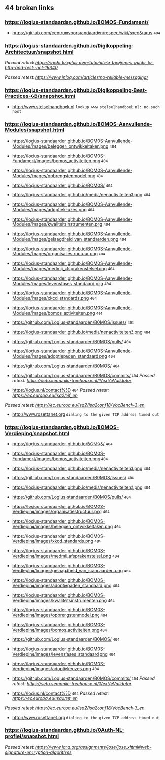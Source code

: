 ## 44 broken links

### https://logius-standaarden.github.io/BOMOS-Fundament/
* https://github.com/centrumvoorstandaarden/respec/wiki/specStatus `404`

### https://logius-standaarden.github.io/Digikoppeling-Architectuur/snapshot.html
_Passed retest: https://code.tutsplus.com/tutorials/a-beginners-guide-to-http-and-rest--net-16340_

_Passed retest: https://www.infoq.com/articles/no-reliable-messaging/_


### https://logius-standaarden.github.io/Digikoppeling-Best-Practices-GB/snapshot.html
* http://www.stelselhandboek.nl `lookup www.stelselhandboek.nl: no such host`

### https://logius-standaarden.github.io/BOMOS-Aanvullende-Modules/snapshot.html
* https://logius-standaarden.github.io/BOMOS-Aanvullende-Modules/images/beleggen_ontwikkeltaken.png `404`
* https://logius-standaarden.github.io/BOMOS-Fundament/images/bomos_activiteiten.png `404`
* https://logius-standaarden.github.io/BOMOS-Aanvullende-Modules/images/opbrengstenmodel.png `404`
* https://logius-standaarden.github.io/BOMOS/ `404`
* https://logius-standaarden.github.io/media/nenactiviteiten3.png `404`
* https://logius-standaarden.github.io/BOMOS-Aanvullende-Modules/images/adoptiekeuzes.png `404`
* https://logius-standaarden.github.io/BOMOS-Aanvullende-Modules/images/kwaliteitsinstrumenten.png `404`
* https://logius-standaarden.github.io/BOMOS-Aanvullende-Modules/images/gelaagdheid_van_standaarden.png `404`
* https://logius-standaarden.github.io/BOMOS-Aanvullende-Modules/images/organisatiestructuur.png `404`
* https://logius-standaarden.github.io/BOMOS-Aanvullende-Modules/images/medmij_afsprakenstelsel.png `404`
* https://logius-standaarden.github.io/BOMOS-Aanvullende-Modules/images/levensfases_standaard.png `404`
* https://logius-standaarden.github.io/BOMOS-Aanvullende-Modules/images/xkcd_standards.png `404`
* https://logius-standaarden.github.io/BOMOS-Aanvullende-Modules/images/bomos_activiteiten.png `404`
* https://github.com/Logius-standaarden/BOMOS/issues/ `404`
* https://logius-standaarden.github.io/media/nenactiviteiten2.png `404`
* https://github.com/Logius-standaarden/BOMOS/pulls/ `404`
* https://logius-standaarden.github.io/BOMOS-Aanvullende-Modules/images/adoptiepaden_standaard.png `404`
* https://github.com/Logius-standaarden/BOMOS/ `404`
* https://github.com/Logius-standaarden/BOMOS/commits/ `404`
_Passed retest: https://setu.semantic-treehouse.nl/#/ext/eValidator_

* https://logius.nl/contact%5D `404`
_Passed retest: https://ec.europa.eu/isa2/eif_en_

_Passed retest: https://ec.europa.eu/isa2/isa2conf18/VocBench-3_en_

* http://www.rosettanet.org `dialing to the given TCP address timed out`

### https://logius-standaarden.github.io/BOMOS-Verdieping/snapshot.html
* https://logius-standaarden.github.io/BOMOS/ `404`
* https://logius-standaarden.github.io/BOMOS-Fundament/images/bomos_activiteiten.png `404`
* https://logius-standaarden.github.io/media/nenactiviteiten3.png `404`
* https://github.com/Logius-standaarden/BOMOS/issues/ `404`
* https://logius-standaarden.github.io/media/nenactiviteiten2.png `404`
* https://github.com/Logius-standaarden/BOMOS/pulls/ `404`
* https://logius-standaarden.github.io/BOMOS-Verdieping/images/organisatiestructuur.png `404`
* https://logius-standaarden.github.io/BOMOS-Verdieping/images/beleggen_ontwikkeltaken.png `404`
* https://logius-standaarden.github.io/BOMOS-Verdieping/images/xkcd_standards.png `404`
* https://logius-standaarden.github.io/BOMOS-Verdieping/images/medmij_afsprakenstelsel.png `404`
* https://logius-standaarden.github.io/BOMOS-Verdieping/images/gelaagdheid_van_standaarden.png `404`
* https://logius-standaarden.github.io/BOMOS-Verdieping/images/adoptiepaden_standaard.png `404`
* https://logius-standaarden.github.io/BOMOS-Verdieping/images/kwaliteitsinstrumenten.png `404`
* https://logius-standaarden.github.io/BOMOS-Verdieping/images/opbrengstenmodel.png `404`
* https://logius-standaarden.github.io/BOMOS-Verdieping/images/bomos_activiteiten.png `404`
* https://github.com/Logius-standaarden/BOMOS/ `404`
* https://logius-standaarden.github.io/BOMOS-Verdieping/images/levensfases_standaard.png `404`
* https://logius-standaarden.github.io/BOMOS-Verdieping/images/adoptiekeuzes.png `404`
* https://github.com/Logius-standaarden/BOMOS/commits/ `404`
_Passed retest: https://setu.semantic-treehouse.nl/#/ext/eValidator_

* https://logius.nl/contact%5D `404`
_Passed retest: https://ec.europa.eu/isa2/eif_en_

_Passed retest: https://ec.europa.eu/isa2/isa2conf18/VocBench-3_en_

* http://www.rosettanet.org `dialing to the given TCP address timed out`

### https://logius-standaarden.github.io/OAuth-NL-profiel/snapshot.html
_Passed retest: https://www.iana.org/assignments/jose/jose.xhtml#web-signature-encryption-algorithms_

